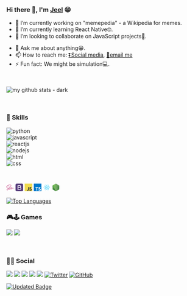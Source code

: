 ### Hi there 👋, I'm  [Jeel](https://octoprofile.now.sh/user?id=jeelpatel1612) 😁

<!--
github resume references : https://github.com/resume/resume.github.com
my github resume : http://resume.github.io/?jeelpatel1612
my octo profile : https://octoprofile.now.sh/user?id=jeelpatel1612
-->

<!--
**jeelpatel1612/jeelpatel1612** is a ✨ _special_ ✨ repository because its `README.md` (this file) appears on your GitHub profile.
-->

- 🔭 I’m currently working on "memepedia" - a Wikipedia for memes.
- 🌱 I’m currently learning React Native🤓.
- 👯 I’m looking to collaborate on JavaScript projects🤝.
<!--
- 🤔 I’m looking for help with [TCS-CodeVita-practice-problems](https://github.com/akatsuki-org/TCS-CodeVita-practice-problems)🧾
-->
- 💬 Ask me about anything😁.
- 📫 How to reach me: [⏬Social media](https://github.com/jeelpatel1612/jeelpatel1612#-social), [📧email me](mailto:jeelpdev@gmail.com?subject=[GitHub]%20Source%20profile)
- ⚡ Fun fact: We might be simulation💻.
<!-- - 😄 Pronouns: -->

<br />

<!-- profile view counter, reference : https://github.com/arturssmirnovs/github-profile-views-counter
![Profile views](https://gpvc.arturio.dev/jeelpatel1612)
-->

<!-- ![my github stats - light](https://github-readme-stats.vercel.app/api?username=jeelpatel1612) -->
![my github stats - dark](https://github-readme-stats.vercel.app/api?username=jeelpatel1612&show_icons=true&count_private=true&theme=dark)

<!-- TODO : Dev Metrics : https://github.com/anmol098/waka-readme-stats -->

<br />

### 🚀 Skills
<!-- char. for indicating : %20 🟢 ⚪ -->
![python](https://img.shields.io/badge/python%20🟢🟢🟢⚪⚪-%233776AB.svg?&style=flat-square&logo=python&logoColor=white)  
![javascript](https://img.shields.io/badge/javascript%20🟢🟢🟢🟢⚪-%23F7DF1E.svg?&style=flat-square&logo=javascript&logoColor=white&labelColor=black)  
![reactjs](https://img.shields.io/badge/react%20🟢🟢🟢🟢⚪-%233776AB.svg?&style=flat-square&logo=react&logoColor=white)  
![nodejs](https://img.shields.io/badge/nodejs%20🟢🟢🟢⚪⚪-%233776AB.svg?&style=flat-square&logo=nodejs&logoColor=white) <!-- TODO: upload icon -->  
![html](https://img.shields.io/badge/html%20🟢🟢🟢🟢⚪-%23239120.svg?&style=flat-square&logo=html5&logoColor=white)  
![css](https://img.shields.io/badge/css%20🟢🟢🟢🟢⚪-%23239120.svg?&style=flat-square&logo=css3&logoColor=white)  

<br />

<code><img height="20" src="https://raw.githubusercontent.com/github/explore/80688e429a7d4ef2fca1e82350fe8e3517d3494d/topics/sass/sass.png"></code>
<code><img height="20" src="https://raw.githubusercontent.com/github/explore/80688e429a7d4ef2fca1e82350fe8e3517d3494d/topics/bootstrap/bootstrap.png"></code>
<code><img height="20" src="https://raw.githubusercontent.com/github/explore/80688e429a7d4ef2fca1e82350fe8e3517d3494d/topics/javascript/javascript.png"></code>
<code><img height="20" src="https://raw.githubusercontent.com/github/explore/80688e429a7d4ef2fca1e82350fe8e3517d3494d/topics/typescript/typescript.png"></code>
<code><img height="20" src="https://raw.githubusercontent.com/github/explore/80688e429a7d4ef2fca1e82350fe8e3517d3494d/topics/react/react.png"></code>
<code><img height="20" src="https://raw.githubusercontent.com/github/explore/80688e429a7d4ef2fca1e82350fe8e3517d3494d/topics/nodejs/nodejs.png"></code>

<!-- reference : https://github.com/anuraghazra/github-readme-stats -->
[![Top Languages](https://github-readme-stats.vercel.app/api/top-langs/?username=jeelpatel1612)](https://github.com/anuraghazra/github-readme-stats)

### 🎮🕹 Games
<!-- TODO: get public links -->
[<img src="https://img.shields.io/badge/xbox-%23107C10.svg?&style=for-the-badge&logo=xbox&logoColor=white" />](https://jeel/)
[<img src="https://img.shields.io/badge/Steam-%23000000.svg?&style=for-the-badge&logo=steam&logoColor=white" />](https://jeel/)

<br />

### 👨👩 Social
<!--
reference : https://github.com/alexandresanlim/Badges4-README.md-Profile
-->
[<img src="https://img.shields.io/badge/linkedin-%230077B5.svg?&style=for-the-badge&logo=linkedin&logoColor=white" />](https://www.linkedin.com/in/jeel/)
[<img src="https://img.shields.io/badge/stackoverflow-%23FF5722.svg?&style=for-the-badge&logo=stackoverflow&logoColor=white" />](https://stackoverflow.com/users/story/10872163)
[<img src = "https://img.shields.io/badge/instagram-%23E4405F.svg?&style=for-the-badge&logo=instagram&logoColor=white">](https://www.instagram.com/__j_e_e_l__/)
[<img src = "https://img.shields.io/badge/facebook-%231877F2.svg?&style=for-the-badge&logo=facebook&logoColor=white">](https://www.facebook.com/USERNAME)
[<img src = "https://img.shields.io/badge/reddit-%23FF5722.svg?&style=for-the-badge&logo=reddit&logoColor=white">](https://www.reddit.com/user/__j_e_e_l__)
<a href="https://twitter.com/__j_e_e_l__"><img src="https://img.shields.io/twitter/follow/__j_e_e_l__?label=Twitter&style=social" alt="Twitter"></a>
<a href="https://github.com/jeelpatel1612"><img src="https://img.shields.io/github/followers/jeelpatel1612.svg?label=GitHub&style=social" alt="GitHub"></a>
<!-- [<img src="https://img.shields.io/badge/twitter-%231DA1F2.svg?&style=for-the-badge&logo=twitter&logoColor=white" />](https://twitter.com/__j_e_e_l__) -->

<!-- updated this at, reference : https://github.com/puf17640/git-badges

-->
[![Updated Badge](https://badges.pufler.dev/updated/jeelpatel1612/jeelpatel1612)](https://badges.pufler.dev)
